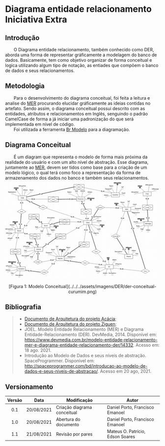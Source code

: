 # Diagrama entidade relacionamento <br> <span class="rotulo-extra">Iniciativa Extra</span>

## Introdução
&emsp;&emsp;O Diagrama entidade relacionamento, também conhecido como DER, aborda uma forma de representar gráficamente a modelagem do banco de dados. Basicamente, tem como objetivo organizar de forma conceitual e logica utilizando algum tipo de notação, as entiades que compõem o banco de dados e seus relacionamentos.

## Metodologia
&emsp;&emsp;Para o desenvolvimento do diagrama conceitual, foi feita a leitura e analise do [MER](./MER.md) procurando elucidar gráficamente as ideias contidas no artefato. Sendo assim, o diagrama conceitual possui descrito com as entidades, atributos e relacionamentos em Inglẽs, senguindo o padrão CamelCase de forma a já iniciar uma padronização do que será implementada em nível de código.<br>
&emsp;&emsp;Foi utilizada a ferramenta [Br Modelo](https://app.brmodeloweb.com) para a diagramação.

## Diagrama Conceitual

&emsp;&emsp;É um diagram que representa o modelo de forma mais próxima da realidade do usuário e com um alto nível de abstração.
Esse diagrama, juntamente ao [MER](./MER.md), devem ser tidos como base para a criação de um modelo lógico, o qual terá como foco a representação da forma de armazenamento dos dados no banco e também seus relacionamentos.
![foto](../../../assets/imagens/DER/der-conceitual-curumim.png)
<center>[Figura 1: Modelo Conceitual](../../../assets/imagens/DER/der-conceitual-curumim.png)</center>

## Bibliografia
> - [Documento de Arquitetura do projeto Acácia](https://fga-eps-mds.github.io/2019.2-Acacia/#/architecture_document);
> - [Documento de Arquitetura do projeto Ziguen](https://github.com/francisco1code/2020-1-Ziguen/blob/master/docs/wiki/Documento_arquitetura.md#4---Vis%C3%A3o-de-Dados);
> - JOEL. Modelo Entidade Relacionamento (MER) e Diagrama Entidade-Relacionamento (DER). DevMedia, 2014. Disponível em: <https://www.devmedia.com.br/modelo-entidade-relacionamento-mer-e-diagrama-entidade-relacionamento-der/14332>. Acesso em: 18 ago. 2021.
> - Introdução ao Modelo de Dados e seus níveis de abstração. SpaceProgrammer. Disponível em: <http://spaceprogrammer.com/bd/introducao-ao-modelo-de-dados-e-seus-niveis-de-abstracao/>. Acesso em 20 ago, 2021.

## Versionamento
| Versão | Data | Modificação | Autor |
| :-: | -- | -- | -- |
| 0.1 | 20/08/2021 | Criação diagrama conceitual | Daniel Porto, Francisco Emanoel |
| 1.0 | 20/08/2021 | Abertura do documento | Daniel Porto, Francisco Emanoel |
| 1.1 | 21/08/2021 | Revisão por pares | Mateus O. Patrício, Edson Soares |